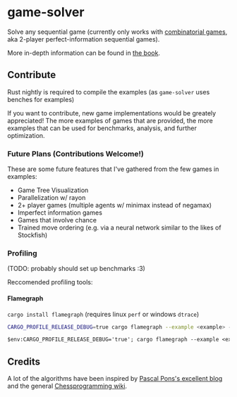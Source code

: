 # game-solver

Solve any sequential game (currently only works with [combinatorial games](https://en.wikipedia.org/wiki/Combinatorial_game_theory), aka 2-player perfect-information sequential games).

More in-depth information can be found in [the book](https://leodog896.github.io/game-solver/book).

## Contribute

Rust nightly is required to compile the examples (as `game-solver` uses benches for examples)

If you want to contribute, new game implementations would be greately appreciated!
The more examples of games that are provided, the more examples that can be used
for benchmarks, analysis, and further optimization.

### Future Plans (Contributions Welcome!)

These are some future features that I've gathered from the few games in examples:

- Game Tree Visualization
- Parallelization w/ rayon
- 2+ player games (multiple agents w/ minimax instead of negamax)
- Imperfect information games
- Games that involve chance
- Trained move ordering (e.g. via a neural network similar to the likes of Stockfish)

### Profiling

(TODO: probably should set up benchmarks :3)

Reccomended profiling tools:

#### Flamegraph

`cargo install flamegraph` (requires linux `perf` or windows `dtrace`)

```sh
CARGO_PROFILE_RELEASE_DEBUG=true cargo flamegraph --example <example> -- <args>
```

```ps
$env:CARGO_PROFILE_RELEASE_DEBUG='true'; cargo flamegraph --example <example> -- <args>; $env:CARGO_PROFILE_RELEASE_DEBUG=$null
```

## Credits

A lot of the algorithms have been inspired by [Pascal Pons's excellent blog](http://blog.gamesolver.org/solving-connect-four/)
and the general [Chessprogramming wiki](https://www.chessprogramming.org/Main_Page).
